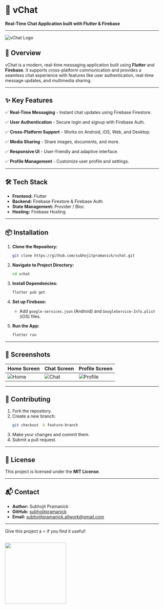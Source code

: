 # 📱 vChat

**Real-Time Chat Application built with Flutter & Firebase**

---

![vChat Logo](https://via.placeholder.com/600x200.png?text=vChat+Logo)

## 🚀 Overview
vChat is a modern, real-time messaging application built using **Flutter** and **Firebase**. It supports cross-platform communication and provides a seamless chat experience with features like user authentication, real-time message updates, and multimedia sharing.

---

## ✨ Key Features

✅ **Real-Time Messaging** - Instant chat updates using Firebase Firestore.

✅ **User Authentication** - Secure login and signup with Firebase Auth.

✅ **Cross-Platform Support** - Works on Android, iOS, Web, and Desktop.

✅ **Media Sharing** - Share images, documents, and more.

✅ **Responsive UI** - User-friendly and adaptive interface.

✅ **Profile Management** - Customize user profile and settings.

---

## 🛠️ Tech Stack

- **Frontend:** Flutter
- **Backend:** Firebase Firestore & Firebase Auth
- **State Management:** Provider / Bloc
- **Hosting:** Firebase Hosting

---

## 📦 Installation

1. **Clone the Repository:**
   ```bash
   git clone https://github.com/subhojitpramanick/vchat.git
   ```

2. **Navigate to Project Directory:**
   ```bash
   cd vchat
   ```

3. **Install Dependencies:**
   ```bash
   flutter pub get
   ```

4. **Set up Firebase:**
   - Add `google-services.json` (Android) and `GoogleService-Info.plist` (iOS) files.

5. **Run the App:**
   ```bash
   flutter run
   ```

---

## 📸 Screenshots

| Home Screen | Chat Screen | Profile Screen |
|-------------|-------------|---------------|
| ![Home](https://via.placeholder.com/200.png) | ![Chat](https://via.placeholder.com/200.png) | ![Profile](https://via.placeholder.com/200.png) |

---

## 🤝 Contributing

1. Fork the repository.
2. Create a new branch:
   ```bash
   git checkout -b feature-branch
   ```
3. Make your changes and commit them.
4. Submit a pull request.

---

## 📄 License
This project is licensed under the **MIT License**.

---

## 📬 Contact

- **Author:** Subhojit Pramanick
- **GitHub:** [subhojitpramanick](https://github.com/subhojitpramanick)
- **Email:** subhojitpramanick.allwork@gmail.com

---

Give this project a ⭐ if you find it useful!
###

<img align="left" height="200" src="https://i.postimg.cc/1zv4LNBW/9fa67p.gif"  />

###
